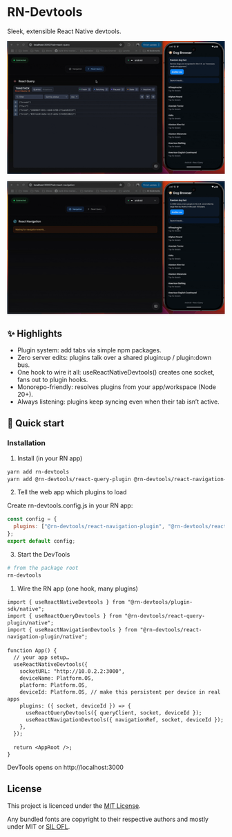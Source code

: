 # RN-Devtools

Sleek, extensible React Native devtools.

![alt text](https://github.com/DorianMazur/rn-devtools/raw/main/react-query-plugin.gif "React Query Plugin")

![alt text](https://github.com/DorianMazur/rn-devtools/raw/main/navigation-plugin.gif "Navigation Plugin")

## ✨ Highlights

- Plugin system: add tabs via simple npm packages.
- Zero server edits: plugins talk over a shared plugin:up / plugin:down bus.
- One hook to wire it all: useReactNativeDevtools() creates one socket, fans out to plugin hooks.
- Monorepo-friendly: resolves plugins from your app/workspace (Node 20+).
- Always listening: plugins keep syncing even when their tab isn’t active.

## 🚀 Quick start

### Installation

1. Install (in your RN app)

```bash
yarn add rn-devtools
yarn add @rn-devtools/react-query-plugin @rn-devtools/react-navigation-plugin
```

2. Tell the web app which plugins to load

Create rn-devtools.config.js in your RN app:

```js
const config = {
  plugins: ["@rn-devtools/react-navigation-plugin", "@rn-devtools/react-query-plugin"],
};
export default config;
```

3. Start the DevTools
   
```bash
# from the package root
rn-devtools
```

1. Wire the RN app (one hook, many plugins)

```tsx
import { useReactNativeDevtools } from "@rn-devtools/plugin-sdk/native";
import { useReactQueryDevtools } from "@rn-devtools/react-query-plugin/native";
import { useReactNavigationDevtools } from "@rn-devtools/react-navigation-plugin/native";

function App() {
  // your app setup…
  useReactNativeDevtools({
    socketURL: "http://10.0.2.2:3000",
    deviceName: Platform.OS,
    platform: Platform.OS,
    deviceId: Platform.OS, // make this persistent per device in real apps
    plugins: ({ socket, deviceId }) => {
      useReactQueryDevtools({ queryClient, socket, deviceId });
      useReactNavigationDevtools({ navigationRef, socket, deviceId });
    },
  });

  return <AppRoot />;
}
```

DevTools opens on http://localhost:3000


## License
This project is licenced under the [MIT License](http://opensource.org/licenses/mit-license.html).

Any bundled fonts are copyright to their respective authors and mostly under MIT or [SIL OFL](http://scripts.sil.org/OFL).
